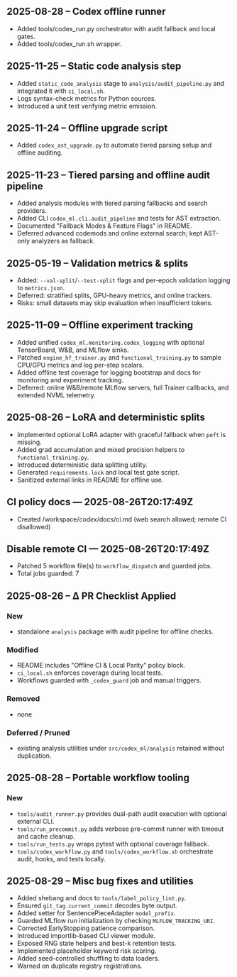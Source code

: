 ## 2025-08-28 – Codex offline runner

- Added tools/codex_run.py orchestrator with audit fallback and local gates.
- Added tools/codex_run.sh wrapper.

## 2025-11-25 – Static code analysis step

- Added `static_code_analysis` stage to `analysis/audit_pipeline.py` and integrated it with `ci_local.sh`.
- Logs syntax-check metrics for Python sources.
- Introduced a unit test verifying metric emission.

## 2025-11-24 – Offline upgrade script

- Added `codex_ast_upgrade.py` to automate tiered parsing setup and offline auditing.

## 2025-11-23 – Tiered parsing and offline audit pipeline

- Added analysis modules with tiered parsing fallbacks and search providers.
- Added CLI `codex_ml.cli.audit_pipeline` and tests for AST extraction.
- Documented "Fallback Modes & Feature Flags" in README.
- Deferred advanced codemods and online external search; kept AST-only analyzers as fallback.

## 2025-05-19 – Validation metrics & splits

- Added: `--val-split`/`--test-split` flags and per-epoch validation logging to `metrics.json`.
- Deferred: stratified splits, GPU-heavy metrics, and online trackers.
- Risks: small datasets may skip evaluation when insufficient tokens.

## 2025-11-09 – Offline experiment tracking

- Added unified `codex_ml.monitoring.codex_logging` with optional TensorBoard, W&B, and MLflow sinks.
- Patched `engine_hf_trainer.py` and `functional_training.py` to sample CPU/GPU metrics and log per-step scalars.
- Added offline test coverage for logging bootstrap and docs for monitoring and experiment tracking.
- Deferred: online W&B/remote MLflow servers, full Trainer callbacks, and extended NVML telemetry.

## 2025-08-26 – LoRA and deterministic splits

- Implemented optional LoRA adapter with graceful fallback when `peft` is missing.
- Added grad accumulation and mixed precision helpers to `functional_training.py`.
- Introduced deterministic data splitting utility.
- Generated `requirements.lock` and local test gate script.
- Sanitized external links in README for offline use.

## CI policy docs — 2025-08-26T20:17:49Z

- Created /workspace/_codex_/docs/ci.md (web search allowed; remote CI disallowed)

## Disable remote CI — 2025-08-26T20:17:49Z

- Patched 5 workflow file(s) to `workflow_dispatch` and guarded jobs.
- Total jobs guarded: 7

## 2025-08-26 – Δ PR Checklist Applied

### New

- standalone `analysis` package with audit pipeline for offline checks.

### Modified

- README includes "Offline CI & Local Parity" policy block.
- `ci_local.sh` enforces coverage during local tests.
- Workflows guarded with `_codex_guard` job and manual triggers.

### Removed

- none

### Deferred / Pruned

- existing analysis utilities under `src/codex_ml/analysis` retained without duplication.

## 2025-08-28 – Portable workflow tooling

### New
- `tools/audit_runner.py` provides dual-path audit execution with optional external CLI.
- `tools/run_precommit.py` adds verbose pre-commit runner with timeout and cache cleanup.
- `tools/run_tests.py` wraps pytest with optional coverage fallback.
- `tools/codex_workflow.py` and `tools/codex_workflow.sh` orchestrate audit, hooks, and tests locally.


## 2025-08-29 – Misc bug fixes and utilities
- Added shebang and docs to `tools/label_policy_lint.py`.
- Ensured `git_tag.current_commit` decodes byte output.
- Added setter for SentencePieceAdapter `model_prefix`.
- Guarded MLflow run initialization by checking `MLFLOW_TRACKING_URI`.
- Corrected EarlyStopping patience comparison.
- Introduced importlib-based CLI viewer module.
- Exposed RNG state helpers and best-k retention tests.
- Implemented placeholder keyword risk scoring.
- Added seed-controlled shuffling to data loaders.
- Warned on duplicate registry registrations.
